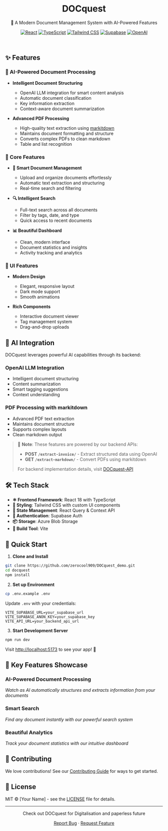 <div align="center">
  <h1>DOCquest</h1>
  <p>🚀 A Modern Document Management System with AI-Powered Features</p>

  [![React](https://img.shields.io/badge/React-20232A?style=for-the-badge&logo=react&logoColor=61DAFB)](https://reactjs.org/)
  [![TypeScript](https://img.shields.io/badge/TypeScript-007ACC?style=for-the-badge&logo=typescript&logoColor=white)](https://www.typescriptlang.org/)
  [![Tailwind CSS](https://img.shields.io/badge/Tailwind_CSS-38B2AC?style=for-the-badge&logo=tailwind-css&logoColor=white)](https://tailwindcss.com/)
  [![Supabase](https://img.shields.io/badge/Supabase-181818?style=for-the-badge&logo=supabase&logoColor=white)](https://supabase.io/)
  [![OpenAI](https://img.shields.io/badge/OpenAI-412991?style=for-the-badge&logo=openai&logoColor=white)](https://openai.com/)

  <br/>
</div>

## ✨ Features

### 🤖 AI-Powered Document Processing
- **Intelligent Document Structuring**
  - OpenAI LLM integration for smart content analysis
  - Automatic document classification
  - Key information extraction
  - Context-aware document summarization

- **Advanced PDF Processing**
  - High-quality text extraction using [markitdown](https://github.com/microsoft/markitdown)
  - Maintains document formatting and structure
  - Converts complex PDFs to clean markdown
  - Table and list recognition

### 🎯 Core Features
- **📄 Smart Document Management**
  - Upload and organize documents effortlessly
  - Automatic text extraction and structuring
  - Real-time search and filtering

- **🔍 Intelligent Search**
  - Full-text search across all documents
  - Filter by tags, date, and type
  - Quick access to recent documents

- **📊 Beautiful Dashboard**
  - Clean, modern interface
  - Document statistics and insights
  - Activity tracking and analytics

### 🎨 UI Features
- **Modern Design**
  - Elegant, responsive layout
  - Dark mode support
  - Smooth animations

- **Rich Components**
  - Interactive document viewer
  - Tag management system
  - Drag-and-drop uploads

## 🧠 AI Integration

DOCquest leverages powerful AI capabilities through its backend:

### OpenAI LLM Integration
- Intelligent document structuring
- Content summarization
- Smart tagging suggestions
- Context understanding

### PDF Processing with markitdown
- Advanced PDF text extraction
- Maintains document structure
- Supports complex layouts
- Clean markdown output

> 📘 **Note**: These features are powered by our backend APIs:
> - **POST `/extract-invoice/`** - Extract structured data using OpenAI
> - **GET `/extract-markdown/`** - Convert PDFs using markitdown
>
> For backend implementation details, visit [DOCquest-API](https://github.com/zerocool909/docquest-api)

## 🛠️ Tech Stack

- **⚛️ Frontend Framework**: React 18 with TypeScript
- **🎨 Styling**: Tailwind CSS with custom UI components
- **📡 State Management**: React Query & Context API
- **🔐 Authentication**: Supabase Auth
- **📦 Storage**: Azure Blob Storage
- **🚀 Build Tool**: Vite

## 🚀 Quick Start

1. **Clone and Install**
```bash
git clone https://github.com/zerocool909/DOCquest_demo.git
cd docquest
npm install
```

2. **Set up Environment**
```bash
cp .env.example .env
```
Update `.env` with your credentials:
```env
VITE_SUPABASE_URL=your_supabase_url
VITE_SUPABASE_ANON_KEY=your_supabase_key
VITE_API_URL=your_backend_api_url
```

3. **Start Development Server**
```bash
npm run dev
```

Visit [http://localhost:5173](http://localhost:5173) to see your app! 🎉

## 🌟 Key Features Showcase

### AI-Powered Document Processing
*Watch as AI automatically structures and extracts information from your documents*

### Smart Search
*Find any document instantly with our powerful search system*

### Beautiful Analytics
*Track your document statistics with our intuitive dashboard*

## 🤝 Contributing

We love contributions! See our [Contributing Guide](CONTRIBUTING.md) for ways to get started.

## 📝 License

MIT © [Your Name] - see the [LICENSE](LICENSE) file for details.

---

<div align="center">
  <p>Check out DOCquest for Digitalisation and paperless future</p>
  <p>
    <a href="https://github.com/zerocool909/DOCquest_demo/issues">Report Bug</a>
    ·
    <a href="https://github.com/zerocool909/DOCquest_demo/issues">Request Feature</a>
  </p>
</div>

